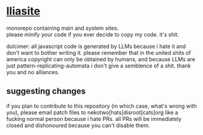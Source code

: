 # [lliasite](https://llia.nekoweb.org/)

monorepo containing main and system sites.<br>
please minify your code if you ever decide to copy my code. it's shit.

dulcimer: all javascript code is generated by LLMs because i hate it and don't want to bother writing it. please remember that in the united shits of america copyright can only be obtained by humans, and because LLMs are just pattern-replicating-automata i don't give a semblence of a shit. thank you and no alliances.

## suggesting changes

if you plan to contribute to this repository (in which case, what's wrong with you), please email patch files to nekotwo[hats]disroot[cats]org like a fucking normal person because i hate PRs. all PRs will be immediately closed and dishonoured because you can't disable them.
